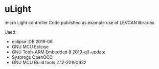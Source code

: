 # uLight
micro Light controller
Code published as example use of LEVCAN libraries

Used:
 - eclipse IDE 2019-06
 - GNU MCU Eclipse
 - GNU Tools ARM Embedded 8 2019-q3-update
 - Sysprogs OpenOCD
 - GNU MCU Build tools 2.12-20190422
